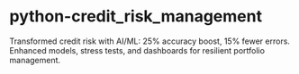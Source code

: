 # python-credit_risk_management
Transformed credit risk with AI/ML: 25% accuracy boost, 15% fewer errors. Enhanced models, stress tests, and dashboards for resilient portfolio management.
